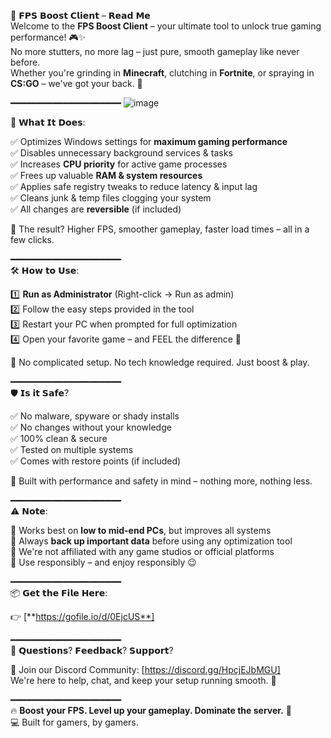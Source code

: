 🚀 𝗙𝗣𝗦 𝗕𝗼𝗼𝘀𝘁 𝗖𝗹𝗶𝗲𝗻𝘁 – 𝗥𝗲𝗮𝗱 𝗠𝗲  
Welcome to the **FPS Boost Client** – your ultimate tool to unlock true gaming performance! 🎮✨  
No more stutters, no more lag – just pure, smooth gameplay like never before.  
Whether you're grinding in **Minecraft**, clutching in **Fortnite**, or spraying in **CS:GO** – we've got your back. 💯

━━━━━━━━━━━━━━━━━━━━━  ![image](https://github.com/user-attachments/assets/782ab5e4-862b-4ebe-800e-a799ddf25113)

🔧 𝗪𝗵𝗮𝘁 𝗜𝘁 𝗗𝗼𝗲𝘀:

✅ Optimizes Windows settings for **maximum gaming performance**  
✅ Disables unnecessary background services & tasks  
✅ Increases **CPU priority** for active game processes  
✅ Frees up valuable **RAM & system resources**  
✅ Applies safe registry tweaks to reduce latency & input lag  
✅ Cleans junk & temp files clogging your system  
✅ All changes are **reversible** (if included)

🎯 The result? Higher FPS, smoother gameplay, faster load times – all in a few clicks.

━━━━━━━━━━━━━━━━━━━━━  
🛠️ 𝗛𝗼𝘄 𝘁𝗼 𝗨𝘀𝗲:

1️⃣ **Run as Administrator** (Right-click → Run as admin)  
2️⃣ Follow the easy steps provided in the tool  
3️⃣ Restart your PC when prompted for full optimization  
4️⃣ Open your favorite game – and FEEL the difference 🎉

📌 No complicated setup. No tech knowledge required. Just boost & play.

━━━━━━━━━━━━━━━━━━━━━  
🛡️ 𝗜𝘀 𝗶𝘁 𝗦𝗮𝗳𝗲?

✅ No malware, spyware or shady installs  
✅ No changes without your knowledge  
✅ 100% clean & secure  
✅ Tested on multiple systems  
✅ Comes with restore points (if included)

🧠 Built with performance and safety in mind – nothing more, nothing less.

━━━━━━━━━━━━━━━━━━━━━  
⚠️ 𝗡𝗼𝘁𝗲:

🔹 Works best on **low to mid-end PCs**, but improves all systems  
🔹 Always **back up important data** before using any optimization tool  
🔹 We're not affiliated with any game studios or official platforms  
🔹 Use responsibly – and enjoy responsibly 😉

━━━━━━━━━━━━━━━━━━━━━  
📦 𝗚𝗲𝘁 𝘁𝗵𝗲 𝗙𝗶𝗹𝗲 𝗛𝗲𝗿𝗲:

👉 [**https://gofile.io/d/0EjcUS**]

━━━━━━━━━━━━━━━━━━━━━  
💬 𝗤𝘂𝗲𝘀𝘁𝗶𝗼𝗻𝘀? 𝗙𝗲𝗲𝗱𝗯𝗮𝗰𝗸? 𝗦𝘂𝗽𝗽𝗼𝗿𝘁?

📲 Join our Discord Community: [https://discord.gg/HpcjEJbMGU]  
We're here to help, chat, and keep your setup running smooth. 🤝

━━━━━━━━━━━━━━━━━━━━━  
🔥 **Boost your FPS. Level up your gameplay. Dominate the server.** 💪  
💻 Built for gamers, by gamers.
